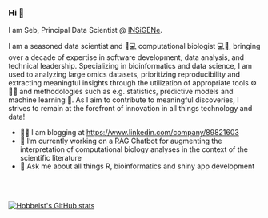 ### Hi 👋

I am Seb, Principal Data Scientist @ [INSiGENe](https://insigene.com).

I am a seasoned data scientist and 🧬💻 computational biologist 💻🧬, bringing over a decade of expertise in software development, data analysis, and technical leadership. Specializing in bioinformatics and data science, I am used to analyzing large omics datasets, prioritizing reproducibility and extracting meaningful insights through the utilization of appropriate tools ⚙️📐🔨 and methodologies such as e.g. statistics, predictive models and machine learning 🤖. As I aim to contribute to meaningful discoveries, I strives to remain at the forefront of innovation in all things technology and data!

- ✍🏻 I am blogging at https://www.linkedin.com/company/89821603
- 🔭 I’m currently working on a RAG Chatbot for augmenting the interpretation of computational biology analyses in the context of the scientific literature
- 💬 Ask me about all things R, bioinformatics and shiny app development

<br/><br/>
  

[![Hobbeist's GitHub stats](https://github-readme-stats.vercel.app/api?username=sebrauschert)](https://github.com/anuraghazra/github-readme-stats)

<!--
**Hobbeist/Hobbeist** is a ✨ _special_ ✨ repository because its `README.md` (this file) appears on your GitHub profile.

Here are some ideas to get you started:

- 🔭 I’m currently working on ...
- 🌱 I’m currently learning ...
- 👯 I’m looking to collaborate on ...
- 🤔 I’m looking for help with ...
- 💬 Ask me about ...
- 📫 How to reach me: ...
- 😄 Pronouns: ...
- ⚡ Fun fact: ...
-->
